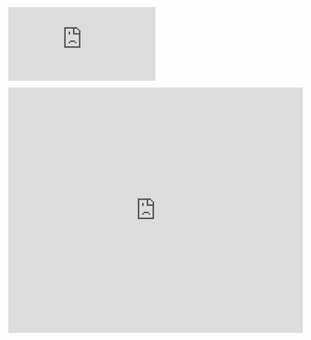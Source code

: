 <embed src="https://github.com/artemisak/DangerousCardiacArrhythmiasClassification/blob/main/Graphs/main.pdf"></embed>

<iframe src="https://github.com/artemisak/DangerousCardiacArrhythmiasClassification/blob/main/Graphs/main.pdf&embedded=true" style="width:600px; height:500px;" frameborder="0"></iframe>
